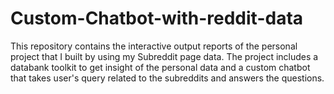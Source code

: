 # Custom-Chatbot-with-reddit-data
This repository contains the interactive output reports of the personal project that I built by using my Subreddit page data. The project includes a databank toolkit to get insight of the personal data and a custom chatbot that takes user's query related to the subreddits and answers the questions.

